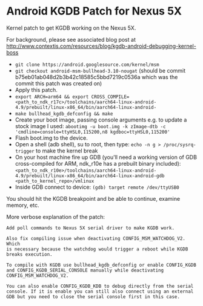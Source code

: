 # Android KGDB Patch for Nexus 5X

Kernel patch to get KGDB working on the Nexus 5X.

For background, please see associated blog post at http://www.contextis.com/resources/blog/kgdb-android-debugging-kernel-boss

- `git clone https://android.googlesource.com/kernel/msm`
- `git checkout android-msm-bullhead-3.10-nougat` (should be commit b75eb01ab048d2b3b42c18585c5bbd7219c0536a which was the commit this patch was created on)
- Apply this patch.
- `export ARCH=arm64 && export CROSS_COMPILE=<path_to_ndk_r17c>/toolchains/aarch64-linux-android-4.9/prebuilt/linux-x86_64/bin/aarch64-linux-android-`
- `make bullhead_kgdb_defconfig && make`
- Create your boot image, passing console arguments e.g. to update a stock image I used: `abootimg -u boot.img -k zImage-dtb -c 'cmdline=console=ttyHSL0,115200,n8 kgdboc=ttyHSL0,115200'`
- Flash boot.img to the device.
- Open a shell (adb shell), su to root, then type: `echo -n g > /proc/sysrq-trigger` to make the kernel break
- On your host machine fire up GDB (you'll need a working version of GDB cross-compiled for ARM, ndk_r10e has a prebuilt binary included): `<path_to_ndk_r10e>/toolchains/aarch64-linux-android-4.9/prebuilt/linux-x86_64/bin/aarch64-linux-android-gdb <path_to_kernel_repo>/vmlinux`
- Inside GDB connect to device: `(gdb) target remote /dev/ttyUSB0`

You should hit the KGDB breakpoint and be able to continue, examine memory, etc.

More verbose explanation of the patch:

    Add poll commands to Nexus 5X serial driver to make KGDB work.
    
    Also fix compiling issue when deactivating CONFIG_MSM_WATCHDOG_V2. Which
    is necessary because the watchdog would trigger a reboot while KGDB
    breaks execution.
    
    To compile with KGDB use bullhead_kgdb_defconfig or enable CONFIG_KGDB
    and CONFIG_KGDB_SERIAL_CONSOLE manually while deactivating
    CONFIG_MSM_WATCHDOG_V2.
    
    You can also enable CONFIG_KGDB_KDB to debug directly from the serial
    console. If it is enable you can still also connect using an external
    GDB but you need to close the serial console first in this case.
